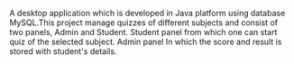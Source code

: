 A desktop application which is developed in Java platform using database MySQL.This project manage quizzes of different subjects 
and consist of two panels, Admin and Student. 
Student panel
from which one can start quiz of the selected subject. 
Admin panel 
In which the score and result is stored with student's details.
